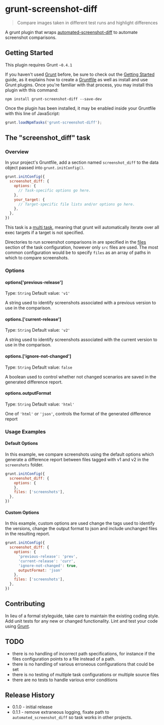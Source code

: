 # grunt-screenshot-diff

> Compare images taken in different test runs and highlight differences

A grunt plugin that wraps [automated-screenshot-diff](https://github.com/igorescobar/automated-screenshot-diff) to automate screenshot comparisons.

## Getting Started
This plugin requires Grunt `~0.4.1`

If you haven't used [Grunt](http://gruntjs.com/) before, be sure to check out the [Getting Started](http://gruntjs.com/getting-started) guide, as it explains how to create a [Gruntfile](http://gruntjs.com/sample-gruntfile) as well as install and use Grunt plugins. Once you're familiar with that process, you may install this plugin with this command:

```shell
npm install grunt-screenshot-diff --save-dev
```

Once the plugin has been installed, it may be enabled inside your Gruntfile with this line of JavaScript:

```js
grunt.loadNpmTasks('grunt-screenshot-diff');
```

## The "screenshot_diff" task

### Overview
In your project's Gruntfile, add a section named `screenshot_diff` to the data object passed into `grunt.initConfig()`.

```js
grunt.initConfig({
  screenshot_diff: {
    options: {
      // Task-specific options go here.
    },
    your_target: {
      // Target-specific file lists and/or options go here.
    },
  },
})
```

This task is a [multi task](https://github.com/gruntjs/grunt/blob/master/docs/types_of_tasks.md#multi-tasks), meaning that grunt will automatically iterate over all exec targets if a target is not specified.

Directories to run screenshot comparisons in are specified in the [files](http://gruntjs.com/configuring-tasks#files) section of the task configuration, however only `src` files are used.  The most common configuration would be to specify `files` as an array of paths in which to compare screenshots.

### Options

#### options['previous-release']
Type: `String`
Default value: `'v1'`

A string used to identify screenshots associated with a previous version to use in the comparison.

#### options.['current-release']
Type: `String`
Default value: `'v2'`

A string used to identify screenshots associated with the current version to use in the comparison.

#### options.['ignore-not-changed']
Type: `String`
Default value: `false`

A boolean used to control whether not changed scenarios are saved in the generated difference report.

#### options.outputFormat
Type: `String`
Default value: `'html'`

One of `'html'` or `'json'`, controls the format of the generated difference report

### Usage Examples

#### Default Options
In this example, we compare screenshots using the default options which generate a difference report between files tagged with v1 and v2 in the `screenshots` folder.

```js
grunt.initConfig({
  screenshot_diff: {
    options: {
    },
    files: ['screenshots'],
  },
})
```

#### Custom Options
In this example, custom options are used change the tags used to identify the versions, change the output format to json and include unchanged files in the resulting report.

```js
grunt.initConfig({
  screenshot_diff: {
    options: {
      'previous-release': 'prev',
      'current-release': 'curr',
      'ignore-not-changed': true,
      outputFormat: 'json'
    },
    files: ['screenshots'],
  },
})
```

## Contributing
In lieu of a formal styleguide, take care to maintain the existing coding style. Add unit tests for any new or changed functionality. Lint and test your code using [Grunt](http://gruntjs.com/).

## TODO

* there is no handling of incorrect path specifications, for instance if the files configuration points to a file instead of a path.
* there is no handling of various erroneous configurations that could be set
* there is no testing of multiple task configurations or multiple source files
* there are no tests to handle various error conditions

## Release History
* 0.1.0 - initial release
* 0.1.1 - remove extraneous logging, fixate path to `automated_screenshot_diff` so task works in other projects.
